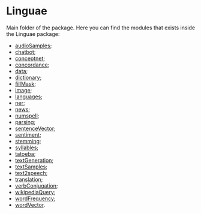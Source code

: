 # Linguae

Main folder of the package. Here you can find the modules that exists inside the Linguae package:

- [audioSamples](audioSamples);
- [chatbot](chatbot);
- [conceptnet](conceptnet);
- [concordance](concordance);
- [data](data);
- [dictionary](dictionary);
- [fillMask](fillMask);
- [image](image);
- [languages](languages);
- [ner](ner);
- [news](news);
- [numspell](numspell);
- [parsing](parsing);
- [sentenceVector](sentenceVector);
- [sentiment](sentiment);
- [stemming](stemming);
- [syllables](syllables);
- [tatoeba](tatoeba);
- [textGeneration](textGeneration);
- [textSamples](textSamples);
- [text2speech](text2speech);
- [translation](translation);
- [verbConjugation](verbConjugation);
- [wikipediaQuery](wikipediaQuery);
- [wordFrequency](wordFrequency);
- [wordVector](wordVector).
